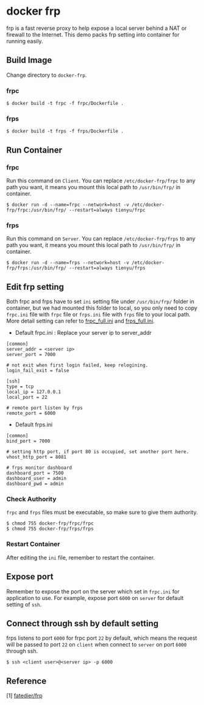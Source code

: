 # docker frp
frp is a fast reverse proxy to help expose a local server behind a NAT or firewall to the Internet. This demo packs frp setting into container for running easily.

## Build Image
Change directory to `docker-frp`.

### frpc
```
$ docker build -t frpc -f frpc/Dockerfile .
```

### frps
```
$ docker build -t frps -f frps/Dockerfile .
```

## Run Container
### frpc
Run this command on `Client`. You can replace `/etc/docker-frp/frpc` to any path you want, it means you mount this local path to `/usr/bin/frp/` in container.
```
$ docker run -d --name=frpc --network=host -v /etc/docker-frp/frpc:/usr/bin/frp/ --restart=always tienyu/frpc
```

### frps
Run this command on `Server`. You can replace `/etc/docker-frp/frps` to any path you want, it means you mount this local path to `/usr/bin/frp/` in container.
```
$ docker run -d --name=frps --network=host -v /etc/docker-frp/frps:/usr/bin/frp/ --restart=always tienyu/frps
```

## Edit frp setting
Both frpc and frps have to set `ini` setting file under `/usr/bin/frp/` folder in container, but we had mounted this folder to local, so you only need to copy `frpc.ini` file with `frpc` file or `frps.ini` file with `frps` file to your local path. More detail setting can refer to [frpc_full.ini](https://github.com/tienyulin/docker-frp-sample/blob/master/frpc/frpc_full.ini) and [frps_full.ini](https://github.com/tienyulin/docker-frp-sample/blob/master/frps/frps_full.ini).

* Default frpc.ini : Replace your server ip to server_addr
```
[common]
server_addr = <server ip>
server_port = 7000

# not exit when first login failed, keep relogining.
login_fail_exit = false 

[ssh]
type = tcp
local_ip = 127.0.0.1
local_port = 22

# remote port listen by frps
remote_port = 6000
```

* Default frps.ini
```
[common]
bind_port = 7000

# setting http port, if port 80 is occupied, set another port here. 
vhost_http_port = 8081

# frps monitor dashboard
dashboard_port = 7500
dashboard_user = admin
dashboard_pwd = admin
```

### Check Authority
`frpc` and `frps` files must be executable, so make sure to give them authority. 
```
$ chmod 755 docker-frp/frpc/frpc
$ chmod 755 docker-frp/frps/frps
```

### Restart Container
After editing the `ini` file, remember to restart the container.

## Expose port
Remember to expose the port on the server which set in `frpc.ini` for application to use. For example, expose port `6000` on `server` for default setting of `ssh`.

## Connect through ssh by default setting
frps listens to port `6000` for frpc port `22` by default, which means the request will be passed to port `22` on `client` when connect to `server` on port `6000` through ssh. 
```
$ ssh <client user>@<server ip> -p 6000
```

## Reference
[1] [fatedier/frp](https://github.com/fatedier/frp)

